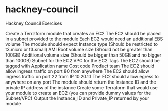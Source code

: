 # hackney-council
Hackney Council Exercises

Create a Terraform module that creates an EC2
The EC2 should be placed in a subnet provided to the module
Each EC2 would need an additional EBS volume
The module should expect
Instance type (Should be restricted to t3.micro or t3.small)
AMI
Root volume size (Should not be greater than 100GB)
Additional volume size (Should be bigger than 50GB and no bigger than 100GB)
Subnet for the EC2
VPC for the EC2
Tags
The EC2 should be tagged with
Application name
Cost code Product team
The EC2 should allow ingress traffic on port 80 from anywhere
The EC2 should allow ingress traffic on port 22 from IP 10.20.1.1
The EC2 should allow egress to anywhere on any port
The module should return the Instance ID and the private IP address of the instance
Create some Terraform that would use your module to create an EC2 (you can provide dummy values for the Subnet/VPC)
Output the Instance_ID and Private_IP returned by your module

